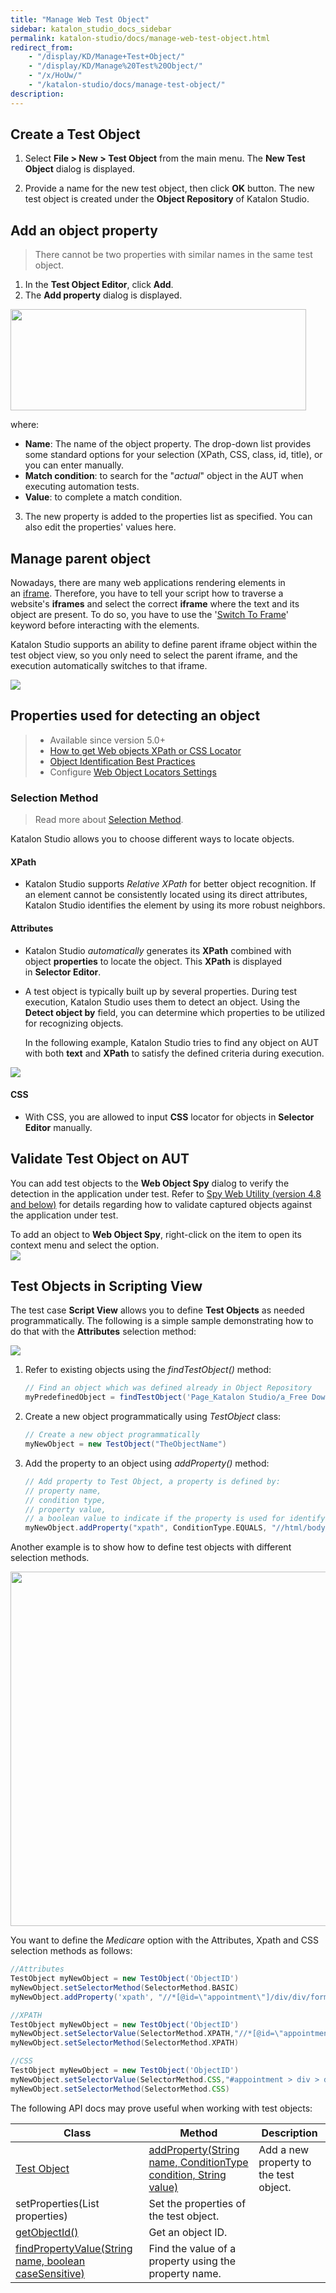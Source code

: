 ```yaml
---
title: "Manage Web Test Object" 
sidebar: katalon_studio_docs_sidebar
permalink: katalon-studio/docs/manage-web-test-object.html 
redirect_from:
    - "/display/KD/Manage+Test+Object/"
    - "/display/KD/Manage%20Test%20Object/"
    - "/x/HoUw/"
    - "/katalon-studio/docs/manage-test-object/"
description: 
---
```

## Create a Test Object

1. Select **File > New > Test Object** from the main menu. The **New Test Object** dialog is displayed.  

2. Provide a name for the new test object, then click **OK** button. The new test object is created under the **Object Repository** of Katalon Studio.  

## Add an object property

> There cannot be two properties with similar names in the same test object.

1. In the **Test Object Editor**, click **Add**.  
2. The **Add property** dialog is displayed.

<img src="https://github.com/katalon-studio/docs-images/raw/master/katalon-studio/docs/manage-web-test-object/add-property.png" width="473" height="162">

where:

* **Name**: The name of the object property. The drop-down list provides some standard options for your selection (XPath, CSS, class, id, title), or you can enter manually.
* **Match condition**: to search for the "_actual_" object in the AUT when executing automation tests.
* **Value**: to complete a match condition.

3. The new property is added to the properties list as specified. You can also edit the properties' values here.

## Manage parent object

Nowadays, there are many web applications rendering elements in an [iframe](https://www.w3schools.com/tags/tag_iframe.asp). Therefore, you have to tell your script how to traverse a website's **iframes** and select the correct **iframe** where the text and its object are present. To do so, you have to use the '[Switch To Frame](/display/KD/%5BWebUI%5D+Switch+To+Frame)' keyword before interacting with the elements.

Katalon Studio supports an ability to define parent iframe object within the test object view, so you only need to select the parent iframe, and the execution automatically switches to that iframe.

![](https://github.com/katalon-studio/docs-images/raw/master/katalon-studio/docs/manage-test-object/image2018-9-6-103A263A6.png)

## Properties used for detecting an object

> * Available since version 5.0+
> * [How to get Web objects XPath or CSS Locator](/x/5BZO#SpyWebUtility(latest)-HowtogetwebobjectsXPathorCSSLocator)
> * [Object Identification Best Practices](/display/KD/Optimizing+Object+Identification+and+Tools)
> * Configure [Web Object Locators Settings](https://docs.katalon.com/katalon-studio/docs/web-locators-settings-since-v571.html)

### Selection Method

> Read more about [Selection Method](/x/ZxlO).

Katalon Studio allows you to choose different ways to locate objects.

#### XPath

* Katalon Studio supports _Relative XPath_ for better object recognition. If an element cannot be consistently located using its direct attributes, Katalon Studio identifies the element by using its more robust neighbors.

#### Attributes

* Katalon Studio _automatically_ generates its **XPath** combined with object **properties** to locate the object. This **XPath** is displayed in **Selector Editor**.
* A test object is typically built up by several properties. During test execution, Katalon Studio uses them to detect an object. Using the **Detect object by** field, you can determine which properties to be utilized for recognizing objects.  
  
  In the following example, Katalon Studio tries to find any object on AUT with both **text** and **XPath** to satisfy the defined criteria during execution.

![](https://github.com/katalon-studio/docs-images/raw/master/katalon-studio/docs/manage-test-object/image2018-9-5-193A133A19.png)

#### CSS

* With CSS, you are allowed to input **CSS** locator for objects in **Selector Editor** manually.

## Validate Test Object on AUT

You can add test objects to the **Web Object Spy** dialog to verify the detection in the application under test. Refer to [Spy Web Utility (version 4.8 and below)](https://docs.katalon.com/katalon-studio/docs/spy-web-utility-version-48-and-below.html) for details regarding how to validate captured objects against the application under test.

To add an object to **Web Object Spy**, right-click on the item to open its context menu and select the option.  
![](https://github.com/katalon-studio/docs-images/raw/master/katalon-studio/docs/manage-test-object/image2018-9-6-103A303A22.png)

## Test Objects in Scripting View

The test case **Script View** allows you to define **Test Objects** as needed programmatically. The following is a simple sample demonstrating how to do that with the **Attributes** selection method:

![](https://github.com/katalon-studio/docs-images/raw/master/katalon-studio/docs/manage-test-object/5.png)

1. Refer to existing objects using the _findTestObject()_ method:

    ```groovy
    // Find an object which was defined already in Object Repository
    myPredefinedObject = findTestObject('Page_Katalon Studio/a_Free Download')
    ```

2. Create a new object programmatically using _TestObject_ class:

    ```groovy
    // Create a new object programmatically
    myNewObject = new TestObject("TheObjectName")
    ```

3. Add the property to an object using _addProperty()_ method:

    ```groovy
    // Add property to Test Object, a property is defined by:
    // property name,
    // condition type,
    // property value,
    // a boolean value to indicate if the property is used for identifying the object during execution
    myNewObject.addProperty("xpath", ConditionType.EQUALS, "//html/body", true)
    ```

Another example is to show how to define test objects with different selection methods. 

<img src="https://github.com/katalon-studio/docs-images/raw/master/katalon-studio/docs/manage-web-test-object/medicare.png" width="670" height="567">

You want to define the *Medicare* option with the Attributes, Xpath and CSS selection methods as follows:

```groovy
//Attributes
TestObject myNewObject = new TestObject('ObjectID')
myNewObject.setSelectorMethod(SelectorMethod.BASIC)
myNewObject.addProperty('xpath', "//*[@id=\"appointment\"]/div/div/form/div[3]/div/label[1]", true) //Medicare
```

```groovy
//XPATH
TestObject myNewObject = new TestObject('ObjectID')
myNewObject.setSelectorValue(SelectorMethod.XPATH,"//*[@id=\"appointment\"]/div/div/form/div[3]/div/label[1]") //Medicare
myNewObject.setSelectorMethod(SelectorMethod.XPATH)
```

```groovy
//CSS
TestObject myNewObject = new TestObject('ObjectID')
myNewObject.setSelectorValue(SelectorMethod.CSS,"#appointment > div > div > form > div:nth-child(3) > div > label:nth-child(1)") //Medicare
myNewObject.setSelectorMethod(SelectorMethod.CSS)
```

The following API docs may prove useful when working with test objects:

| Class | Method | Description |
| --- | --- | --- |
| [Test Object](http://api-docs.katalon.com/studio/v4.6.0.2/api/com/kms/katalon/core/testobject/TestObject.html) | [addProperty(String name, ConditionType condition, String value)](http://api-docs.katalon.com/studio/v4.6.0.2/api/com/kms/katalon/core/testobject/TestObject.html#addProperty(java.lang.String,%20com.kms.katalon.core.testobject.ConditionType,%20java.lang.String)) | Add a new property to the test object. |
| setProperties(List <TestObjectProperty> properties) | Set the properties of the test object. |
| [getObjectId()](http://api-docs.katalon.com/studio/v4.6.0.2/api/com/kms/katalon/core/testobject/TestObject.html#getObjectId()) | Get an object ID. |
| [findPropertyValue(String name, boolean caseSensitive)](http://api-docs.katalon.com/studio/v4.6.0.2/api/com/kms/katalon/core/testobject/TestObject.html#findPropertyValue(java.lang.String,%20boolean)) | Find the value of a property using the property name.|
